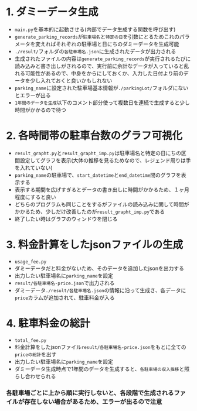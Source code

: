 # 1. ダミーデータ生成
* ```main.py```を基本的に起動させる(内部でデータ生成する関数を呼び出す)
* ```generate_parking_records```が```駐車場名```と```特定の日```を引数にとるためこれのパラメータを変えればそれぞれの駐車場と日にちのダミーデータを生成可能
* ```./result/```フォルダの```各駐車場名.json```に生成されたデータが出力される
* 生成されたファイルの内容は```generate_parking_records```が実行されるたびに読み込みと書き出しがされるので、実行前に余計なデータが入っていると乱れる可能性があるので、中身をからにしておくか、入力した日付より前のデータを少し入れておくと良いかもしれない
* ```parking_name```に設定された駐車場基本情報が```./parkingLot/```フォルダにないとエラーが出る
* ```1年間のデータを生成```以下のコメント部分使って複数日を連続で生成すると少し時間がかかるので待つ 
  

# 2. 各時間帯の駐車台数のグラフ可視化
* ```result_grapht.py```と```result_grapht_imp.py```は駐車場名と特定の日にちの区間設定してグラフを表示(大体の推移を見るためなので、レジェンド周りは手を入れていない)
* ```parking_name```の駐車場で、````start_datetime````と```end_datetime```間のグラフを表示する
* 表示する期間を広げすぎるとデータの書き出しに時間がかかるため、１ヶ月程度にすると良い
* どちらのプログラムも同じことをするがファイルの読み込みに関して時間がかかるため、少しだけ改善したのが```result_grapht_imp.py```である
* 終了したい時はグラフのウィンドウを閉じる

# 3. 料金計算をしたjsonファイルの生成
* ```usage_fee.py```
* ダミーデータだと料金がないため、そのデータを追加したjsonを出力する
* 出力したい駐車場名に```parking_name```を設定
* ```result/各駐車場名-price.json```で出力される
* ダミーデータ```./result/各駐車場名.json```の情報に沿って生成さ、各データに```price```カラムが追加されて、駐車料金が入る
  
  
# 4. 駐車料金の総計
* ```total_fee.py```
* 料金計算をしたjsonファイル```result/各駐車場名-price.json```をもとに全ての```priceの総計```を出す
* 出力したい駐車場名に```parking_name```を設定
* ダミーデータ生成時点で1年間のデータを生成すると、```各駐車場の収入推移```と照らし合わせられる


### 各駐車場ごとに上から順に実行しないと、各段階で生成されるファイルが存在しない場合があるため、エラーが出るので注意
